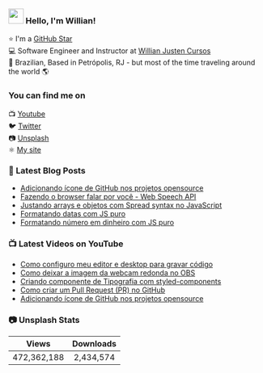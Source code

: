 ### <img src="https://media.giphy.com/media/hvRJCLFzcasrR4ia7z/giphy.gif" width="30px"> Hello, I'm Willian!

⭐ I'm a [GitHub Star](https://stars.github.com/profiles/willianjusten/) <br>
💻 Software Engineer and Instructor at [Willian Justen Cursos](https://willianjusten.com.br/cursos) <br>
🏡 Brazilian, Based in Petrópolis, RJ - but most of the time traveling around the world 🌎

### You can find me on

📺 [Youtube](https://www.youtube.com/WillianJustenCursos/?sub_confirmation=1) <br>
🐦 [Twitter](https://twitter.com/Willian_justen) <br>
📷 [Unsplash](https://unsplash.com/@willianjusten) <br>
⚛️ [My site](https://willianjusten.com.br) <br>

### 📕 Latest Blog Posts

<!-- BLOG:START -->
- [Adicionando ícone de GitHub nos projetos opensource](https://willianjusten.com.br/adicionando-icone-de-github-nos-projetos-opensource/)
- [Fazendo o browser falar por você - Web Speech API](https://willianjusten.com.br/fazendo-o-browser-falar-por-voce-web-speech-api/)
- [Justando arrays e objetos com Spread syntax no JavaScript](https://willianjusten.com.br/justando-arrays-e-objetos-com-spread-syntax-no-javascript/)
- [Formatando datas com JS puro](https://willianjusten.com.br/formatando-datas-com-js-puro/)
- [Formatando número em dinheiro com JS puro](https://willianjusten.com.br/formatando-numero-em-dinheiro-com-js-puro/)
<!-- BLOG:END -->

### 📺 Latest Videos on YouTube

<!-- YOUTUBE:START -->
- [Como configuro meu editor e desktop para gravar código](https://www.youtube.com/watch?v=Ed6ym3TthsE)
- [Como deixar a imagem da webcam redonda no OBS](https://www.youtube.com/watch?v=uE_-V8Ipb-Q)
- [Criando componente de Tipografia com styled-components](https://www.youtube.com/watch?v=2bqMX2in9AY)
- [Como criar um Pull Request (PR) no GitHub](https://www.youtube.com/watch?v=U-Y_Mtdyo74)
- [Adicionando ícone de GitHub nos projetos opensource](https://www.youtube.com/watch?v=H5XBjyoU1E0)
<!-- YOUTUBE:END -->

### 📷 Unsplash Stats

<!-- UNSPLASH-STATS:START -->
| **Views**         | **Downloads**        |
|:-----------------:|:--------------------:|
|472,362,188   | 2,434,574 |
<!-- UNSPLASH-STATS:END -->
